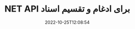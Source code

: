---
############################# Static ############################
layout: "product"
date: 2022-10-25T12:08:54
draft: false

product: "Merger"
product_tag: "merger"
platform: ".NET"
platform_tag: "net"

############################# Head ############################
head_title: "C# .NET Document Merging API | ترکیب و تقسیم PDF Word Excel EPUB"
head_description: "C# .NET ادغام API اسناد برای ترکیب، تقسیم، تعویض یا حذف صفحات سند از PDF، Microsoft Word، Excel، ارائه ها، Visio و فرمت های تصویر."

############################# Header ############################
title: "NET API برای ادغام و تقسیم اسناد"
description: "API برای ترکیب، تقسیم، تعویض، برش یا حذف اسناد، اسلایدها و نمودارها در برنامه های NET."
button:
    enable: true

############################# SubMenu ############################
submenu:
    enable: true
    
    left:
        img_alt: "GroupDocs.Merger for .NET"
        image: "https://www.groupdocs.cloud/templates/groupdocs/images/product-logos/groupdocs-merger-net.png"
        product: "GroupDocs.Merger"
        platform: ".NET"

    middle:
        button:
            # button loop
            - link: "#overview"
              text: "بررسی اجمالی"

            # button loop
            - link: "#features"
              text: "امکانات"

            # button loop
            - link: "#support"
              text: "پشتیبانی"

            # button loop
            - link: "https://products.groupdocs.app/merger"
              text: "نسخه نمایشی زنده"

            # button loop
            - link: "https://purchase.groupdocs.com/pricing/merger/net"
              text: "قیمت گذاری"

    right:
        link_download: "https://downloads.groupdocs.com/merger"
        link_learn: "https://docs.groupdocs.com/merger/net/"
        link_buy: "https://purchase.groupdocs.com"

############################# Overview ############################
overview:
    enable: true
    content: |
      GroupDocs.Merger برای دات نت، به شما کمک می کند تا به سرعت برنامه های تجاری درجه یک را در سی شارپ، ASP.NET و سایر فناوری های دات نت توسعه دهید. تنها چند خط کد به برنامه‌های دات‌نت شما امکان می‌دهد تا ترکیب، تقسیم، مرتب‌سازی مجدد، تعویض، برش و حذف یک صفحه یا مجموعه‌ای از صفحات سند، اسلایدها، تصاویر یا نمودارها را انجام دهند. این عملیات را بر روی فایل های امن با تنظیم یا حذف حفاظت از رمز عبور فرمت های فایل شناخته شده و ناشناخته انجام دهید.  

      با استفاده از GroupDocs.Merger برای دات نت، می توانید ادغام را انجام دهید. تقسیم و سایر عملیات مربوط به اسناد واحد و همچنین دسته ای از اسناد. به‌صورت برنامه‌ریزی فایل‌های همه فرمت‌های محبوب مانند Microsoft Word، Excel، PowerPoint، Visio، OpenDocument، PDF، XPS، TXT، CSV، کتاب الکترونیکی و فرمت‌های فایل تصویری را به هم متصل کنید.
    tabs:
      enable: true
      
      ## TAB ONE ##
      tab_one:
        description: |
          در زیر یک نمای کلی از GroupDocs.Merger برای دات نت ارائه شده است:
      
        left:
          enable: true
          icon: "fab fa-html5"
          title: "عملیات سند"
          content: |
            * تغییر ترتیب صفحه
            * حذف یا حذف صفحات
            * تقسیم یا شکستن سند
            * هر دو صفحه را جابه‌جا یا به هم بزنید
            * یک یا چند صفحه را کوتاه کنید
            * به چندین سند بپیوندید
        
        right:
          enable: true
          icon: "fab fa-html5"
          title: "عملیات امنیتی"
          content: |
            * راه اندازی امنیت سند
            * وضعیت امنیت سند را بررسی کنید
            * رمز عبور سند را تنظیم کنید
            * رمز عبور سند را به روز کنید
            * رمز عبور سند را حذف کنید
      
      ## TAB TWO ##
      tab_two:
        description: |
          GroupDocs.Merger for .NET از ادغام [قالب‌های فایل سند] زیر پشتیبانی می‌کند (https://docs.groupdocs.com/merger/net/supported-document-formats/):

        left:
          enable: true
          table:
            # table loop
            - title: "مایکروسافت آفیس"
              content: |
                * **Word:** DOC، DOCX، DOCM، DOT، DOTX، DOTM، RTF، TXT
                * **اکسل:** XLS، XLSX، XLSM، XLSB، XLTM، XLT، XLTM، XLTX، XLAM، SXC، صفحه گستردهML
                * **پاورپوینت:** PPT، PPTX، PPS، PPSX، PPSM، POT، POTM، POTX، PPTM
                * ** OneNote: ** ONE

        right:
          enable: true
          table:
            # table loop
            - title: "OpenDocument و سایر فرمت ها"
              content: |
                * ** فرمت های سند باز **: ODT، OTT، ODP، OTP، ODS
                * ** چیدمان ثابت **: PDF، XPS
                * **تصاویر**: BMP، PNG، TIFF
                * **وب**: HTML، MHT، MHTML
                * **متن**: TXT، CSV، TSV
                * **لاتکس**: TEX
                * **کتاب الکترونیک**: EPUB

      ## TAB THREE ##
      tab_three:
        description: |
          GroupDocs.Merger for .NET از سیستم عامل ها، فریم ورک ها و مدیران بسته زیر پشتیبانی می کند:
        
        left:
          enable: true
          table:
            # table loop
            - icon: "fab fa-windows"
              title: "سیستم های عامل"
              content: |
                * دسکتاپ ویندوز
                * ویندوز سرور
                * Windows Azure
                * لینوکس

            # table loop
            - icon: "fas fa-code"
              title: "چارچوب های پشتیبانی شده"
              content: |
                * NET Framework 2.0 یا بالاتر
                * Mono Framework 1.2 یا بالاتر
                * دات نت استاندارد 2.0
                * NET Core 2.0

        right:
          enable: true
          table:
            # table loop
            - icon: "fas fa-box"
              title: "مدیر بسته"
              content: |
                * NuGet

            # table loop
            - icon: "fas fa-tools"
              title: "محیط های توسعه"
              content: |
                * مایکروسافت ویژوال استودیو
                * Xamarin.Android
                * Xamarin.IOS
                * Xamarin.Mac
                * MonoDevelop

############################# Features ############################
features:
    enable: true
    title: "GroupDocs.Merger برای ویژگی های NET"

    feature:
      # feature loop
      - icon: "fas fa-copy"
        content: "چندین صفحه، اسلاید و نمودار را در یک سند ترکیب و ادغام کنید"
       
      # feature loop
      - icon: "fas fa-eye"
        content: "اسناد بزرگ را به چندین فایل کوچکتر تقسیم و تقسیم کنید"

      # feature loop
      - icon: "fas fa-bolt"
        content: "صفحات، اسلایدها یا نمودارها را دوباره مرتب کنید، به هم بزنید و سازماندهی مجدد کنید"
      
      # feature loop
      - icon: "fas fa-file-powerpoint"
        content: "دو صفحه، اسلاید یا نمودار را با یکدیگر در یک سند تعویض و مبادله کنید"

      # feature loop
      - icon: "fas fa-code"
        content: "با حذف صفحات، اسلایدها یا نمودارهای خاص، سند را برش دهید"

      # feature loop
      - icon: "fas fa-cloud"
        content: "حذف تک یا مجموعه ای از صفحات، اسلایدها یا نمودارها"

      # feature loop
      - icon: "fas fa-remove-format"
        content: "تعداد زیادی از اسناد را به صورت دسته ای به هم بچسبانید"

      # feature loop
      - icon: "fas fa-comment-slash"
        content: "به صورت برنامه‌ریزی بررسی کنید که آیا سند با رمز عبور ایمن شده است یا خیر"

      # feature loop
      - icon: "fas fa-location-arrow"
        content: "تنظیم، بازنشانی و حذف رمز عبور فرمت های سند شناخته شده و ناشناخته"

      # feature loop
      - icon: "fas fa-border-all"
        content: "واکشی فهرست فرمت‌های فایل پشتیبانی‌شده - قالب فایل ورود به متن تقسیم و پیوستن (ERR)"

      # feature loop
      - icon: "fas fa-wrench"
        content: "صفحات را بچرخانید و جهت صفحه فرمت های شناخته شده و ناشناخته را تغییر دهید"

      # feature loop
      - icon: "fas fa-columns"
        content: "چندین فایل با فرمت های مختلف را با DOC، DOCX و XPS ترکیب کنید"

      # feature loop
      - icon: "fas fa-file-word"
        content: "تقسیم فایل های متنی بزرگ بر اساس شماره خط"

      # feature loop
      - icon: "fas fa-envelope"
        content: "نمایش تصاویر صفحات سند و فرمت های خانواده نمودار را به دست آورید"

      # feature loop
      - icon: "fas fa-print"
        content: "به تصاویر با رنگ پس زمینه برای فضای خالی تصویر سیاه بپیوندید"

      # feature loop
      - icon: "fas fa-file-archive"
        content: "ادغام انواع مختلف اسناد (DOC، XLS، PPT و غیره) در یک فایل PDF واحد"

      # feature loop
      - icon: "fas fa-lock"
        content: "به راحتی اشیاء OLE را به انواع فایل Microsoft Word، Excel، Presentation و OpenDocument وارد کنید"

      # feature loop
      - icon: "fas fa-file-code"
        content: "اسناد دیگر را از طریق اشیاء OLE به صفحه نمودار اضافه کنید"

    more_feature:
      # more_feature_loop
      - title: "حذف صفحات دلخواه از اسناد"
        content: |
          GroupDocs.Merger for .NET API به شما کمک می کند صفحات ناخواسته را از سند خود حذف کنید.
      
      # more_feature_loop
      - title: "Transformation را در خروجی رندر شده اعمال کنید"
        content: "می‌توانید با استفاده از GroupDocs.Merger برای NET API، تبدیل‌های مختلفی را در سند خروجی ارائه‌شده انجام دهید. این گزینه های تبدیل به شما امکان کنترل نحوه ارائه خروجی رندر شده برای نمایش را می دهد. تبدیل های موجود عبارتند از، گزینه چرخش صفحه، گزینه ترتیب مجدد صفحه و اعمال واترمارک متن."

      # more_feature_loop
      - title: "رمز عبور فرمت سند ناشناخته را بررسی کنید"
        content: "GroupDocs.Merger for .NET API شما را قادر می سازد رمز عبور سندی را که قالب آن مشخص نیست بررسی کنید."

############################# Support ############################
support:
    enable: true

############################# Solutions ############################
solutions:
    enable: true
    title: "GroupDocs.Merger API های ادغام اسناد را برای سایر محیط های توسعه محبوب ارائه می دهد"

    solution:
        # solution loop
        - img_alt: "GroupDocs.Merger برای جاوا"
          image: "https://www.groupdocs.cloud/templates/groupdocs/images/product-logos/groupdocs-merger-java.png"
          product: "GroupDocs.Merger"
          platform: "Java"
          link: "/merger/java/"

############################# Back to top ###############################
back_to_top:
  enable: true
---